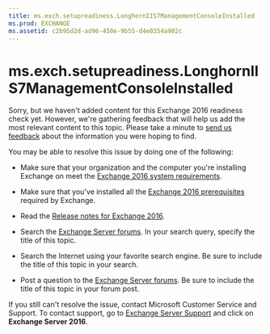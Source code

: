 ```yaml
---
title: ms.exch.setupreadiness.LonghornIIS7ManagementConsoleInstalled
ms.prod: EXCHANGE
ms.assetid: c2b95d2d-ad96-450e-9b55-d4e0354a902c
---
```



# ms.exch.setupreadiness.LonghornIIS7ManagementConsoleInstalled

Sorry, but we haven't added content for this Exchange 2016 readiness check yet. However, we're gathering feedback that will help us add the most relevant content to this topic. Please take a minute to  [send us feedback](mailto:ExchangeHelpFeedback@microsoft.com) about the information you were hoping to find.
  
    
    

You may be able to resolve this issue by doing one of the following:
- Make sure that your organization and the computer you're installing Exchange on meet the  [Exchange 2016 system requirements](exchange-2016-system-requirements.md).
    
  
- Make sure that you've installed all the  [Exchange 2016 prerequisites](exchange-2016-prerequisites.md) required by Exchange.
    
  
- Read the  [Release notes for Exchange 2016](release-notes-for-exchange-2016.md).
    
  
- Search the  [Exchange Server forums](https://go.microsoft.com/fwlink/p/?LinkID=14927). In your search query, specify the title of this topic.
    
  
- Search the Internet using your favorite search engine. Be sure to include the title of this topic in your search.
    
  
- Post a question to the  [Exchange Server forums](https://go.microsoft.com/fwlink/p/?LinkID=14927). Be sure to include the title of this topic in your forum post.
    
  
If you still can't resolve the issue, contact Microsoft Customer Service and Support. To contact support, go to  [Exchange Server Support](https://go.microsoft.com/fwlink/p/?LinkId=402506) and click on **Exchange Server 2016**.
